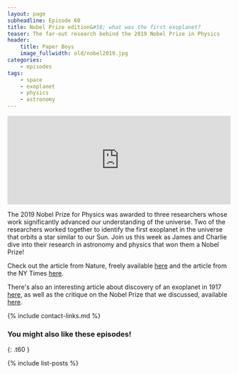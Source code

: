 ```yaml
---
layout: page
subheadline: Episode 60
title: Nobel Prize edition&#58; what was the first exoplanet?
teaser: The far-out research behind the 2019 Nobel Prize in Physics
header:
    title: Paper Boys
    image_fullwidth: old/nobel2019.jpg
categories:
    - episodes
tags:
    - space
    - exoplanet
    - physics
    - astronomy
---
```


<iframe src="https://pinecast.com/player/449356d1-dd7d-4056-9961-f798e399ac5d?theme=thick" seamless height="200" style="border:0" class="pinecast-embed" frameborder="0" width="100%"></iframe>

The 2019 Nobel Prize for Physics was awarded to three researchers whose work significantly advanced our understanding of the universe. Two of the researchers worked together to identify the first exoplanet in the universe that orbits a star similar to our Sun. Join us this week as James and Charlie dive into their research in astronomy and physics that won them a Nobel Prize!

	
Check out the article from Nature, freely available [here](https://web.pa.msu.edu/courses/2011spring/AST208/mayorQueloz.pdf) and the article from the NY Times [here](https://www.nytimes.com/2019/10/08/science/nobel-physics.html).

There's also an interesting article about discovery of an exoplanet in 1917 [here](https://www.jpl.nasa.gov/news/news.php?feature=6991), as well as the critique on the Nobel Prize that we discussed, available [here](https://getpocket.com/explore/item/the-absurdity-of-the-nobel-prizes-in-science?utm_source=pocket-newtab).

{% include contact-links.md %}

### You might also like these episodes!
{: .t60 }

{% include list-posts %}

